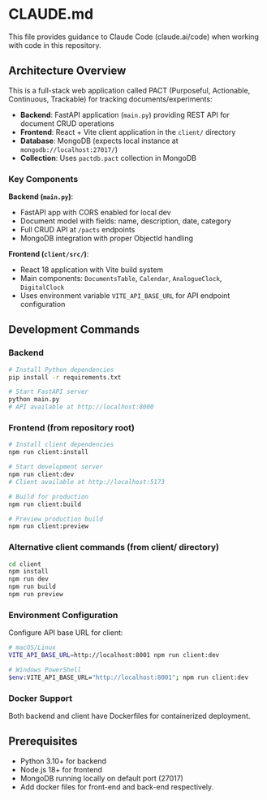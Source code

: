 # CLAUDE.md

This file provides guidance to Claude Code (claude.ai/code) when working with code in this repository.

## Architecture Overview

This is a full-stack web application called PACT (Purposeful, Actionable, Continuous, Trackable) for tracking documents/experiments:

- **Backend**: FastAPI application (`main.py`) providing REST API for document CRUD operations
- **Frontend**: React + Vite client application in the `client/` directory
- **Database**: MongoDB (expects local instance at `mongodb://localhost:27017/`)
- **Collection**: Uses `pactdb.pact` collection in MongoDB

### Key Components

**Backend (`main.py`)**:
- FastAPI app with CORS enabled for local dev
- Document model with fields: name, description, date, category
- Full CRUD API at `/pacts` endpoints
- MongoDB integration with proper ObjectId handling

**Frontend (`client/src/`)**:
- React 18 application with Vite build system
- Main components: `DocumentsTable`, `Calendar`, `AnalogueClock`, `DigitalClock`
- Uses environment variable `VITE_API_BASE_URL` for API endpoint configuration

## Development Commands

### Backend
```bash
# Install Python dependencies
pip install -r requirements.txt

# Start FastAPI server
python main.py
# API available at http://localhost:8000
```

### Frontend (from repository root)
```bash
# Install client dependencies
npm run client:install

# Start development server
npm run client:dev
# Client available at http://localhost:5173

# Build for production
npm run client:build

# Preview production build
npm run client:preview
```

### Alternative client commands (from client/ directory)
```bash
cd client
npm install
npm run dev
npm run build
npm run preview
```

### Environment Configuration
Configure API base URL for client:
```bash
# macOS/Linux
VITE_API_BASE_URL=http://localhost:8001 npm run client:dev

# Windows PowerShell
$env:VITE_API_BASE_URL="http://localhost:8001"; npm run client:dev
```

### Docker Support
Both backend and client have Dockerfiles for containerized deployment.

## Prerequisites

- Python 3.10+ for backend
- Node.js 18+ for frontend
- MongoDB running locally on default port (27017)
- Add docker files for front-end and back-end respectively.